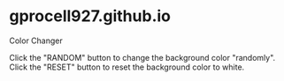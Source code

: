 # gprocell927.github.io
Color Changer


Click the "RANDOM" button to change the background color "randomly". Click the "RESET" button to reset the background color to white. 
